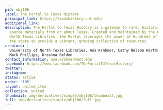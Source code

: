 ```yaml
---
pid: obj106
label: The Portal to Texas History
principal_link: https://texashistory.unt.edu/
additional_link: 
description: The Portal to Texas History is a gateway to rare, historical, and primary
  source materials from or about Texas. Created and maintained by the University of
  North Texas Libraries, the Portal leverages the power of hundreds of content partnersacross
  the state to provide a vibrant, growing collection of resources.
creators: |-
  University of North Texas Libraries, Ana Krahmer, Cathy Nelson Hartman
  Mark Phillips, Dreanna Belden
contact_information: ana.krahmer@unt.edu
facebook: https://www.facebook.com/ThePortalToTexasHistory/
twitter: 
instagram: 
status: active
order: '105'
layout: united_item
collection: united
thumbnail: img/derivatives/simple/obj106/thumbnail.jpg
full: img/derivatives/simple/obj106/full.jpg
---
```

